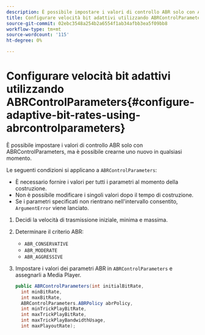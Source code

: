 ```yaml
---
description: È possibile impostare i valori di controllo ABR solo con ABRControlParameters, ma è possibile crearne uno nuovo in qualsiasi momento.
title: Configurare velocità bit adattivi utilizzando ABRControlParameters
source-git-commit: 02ebc3548a254b2a6554f1ab34afbb3ea5f09bb8
workflow-type: tm+mt
source-wordcount: '115'
ht-degree: 0%

---
```


# Configurare velocità bit adattivi utilizzando ABRControlParameters{#configure-adaptive-bit-rates-using-abrcontrolparameters}

È possibile impostare i valori di controllo ABR solo con ABRControlParameters, ma è possibile crearne uno nuovo in qualsiasi momento.

Le seguenti condizioni si applicano a `ABRControlParameters`:

* È necessario fornire i valori per tutti i parametri al momento della costruzione.
* Non è possibile modificare i singoli valori dopo il tempo di costruzione.
* Se i parametri specificati non rientrano nell&#39;intervallo consentito, `ArgumentError` viene lanciato.

1. Decidi la velocità di trasmissione iniziale, minima e massima.
1. Determinare il criterio ABR:

   * `ABR_CONSERVATIVE`
   * `ABR_MODERATE`
   * `ABR_AGGRESSIVE`

1. Impostare i valori dei parametri ABR in `ABRControlParameters` e assegnarli a Media Player.

   ```java
   public ABRControlParameters(int initialBitRate, 
     int minBitRate, 
     int maxBitRate, 
     ABRControlParameters.ABRPolicy abrPolicy, 
     int minTrickPlayBitRate, 
     int maxTrickPlayBitRate, 
     int maxTrickPlayBandwidthUsage, 
     int maxPlayoutRate);
   ```
